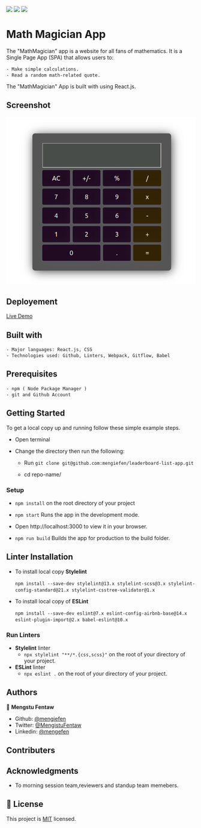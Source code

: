 ![](https://img.shields.io/badge/Microverse-blueviolet) ![](https://img.shields.io/badge/MENGSTU-FENTAW-success) [![](https://img.shields.io/badge/LIVE-DEMO-blue)](https://mengiefen.github.io/MathMagician-React/)

# Math Magician App

The "MathMagician" app is a website for all fans of mathematics. It is a Single Page App (SPA) that allows users to:

    - Make simple calculations.
    - Read a random math-related quote.

The "MathMagician" App is built with using React.js.

## Screenshot

![screenshot](src/images/screenshot.png)


## Deployement

  [Live Demo](https://mengiefen.github.io/MathMagician-React/)

## Built with

    - Major languages: React.js, CSS
    - Technologies used: Github, Linters, Webpack, Gitflow, Babel

## Prerequisites

    - npm ( Node Package Manager )
    - git and Github Account

## Getting Started

To get a local copy up and running follow these simple example steps.

- Open terminal
- Change the directory then run the following:

  - Run `git clone git@github.com:mengiefen/leaderboard-list-app.git`

  - cd repo-name/

### Setup

- `npm install` on the root directory of your project

- `npm start` Runs the app in the development mode.
- Open http://localhost:3000 to view it in your browser.
- `npm run build` Builds the app for production to the build folder.

## Linter Installation

- To install local copy **Stylelint**

  `npm install --save-dev stylelint@13.x stylelint-scss@3.x stylelint-config-standard@21.x stylelint-csstree-validator@1.x`

- To install local copy of **ESLint**

  `npm install --save-dev eslint@7.x eslint-config-airbnb-base@14.x eslint-plugin-import@2.x babel-eslint@10.x`

### Run Linters

- **Stylelint** linter
  - `npx stylelint "**/*.{css,scss}"` on the root of your directory of your project.
- **ESLint** linter
  - `npx eslint .` on the root of your directory of your project.

## Authors

👤 **Mengstu Fentaw**

- Github: [@mengiefen](https://github.com/mengiefen)
- Twitter: [@MengistuFentaw](https://twitter.com/MengistuFentaw)
- Linkedin: [@mengefen](https://www.linkedin.com/in/mengefen/)

## Contributers

## Acknowledgments

- To morning session team,reviewers and standup team memebers.

## 📝 License

This project is [MIT](./MIT.md) licensed.
